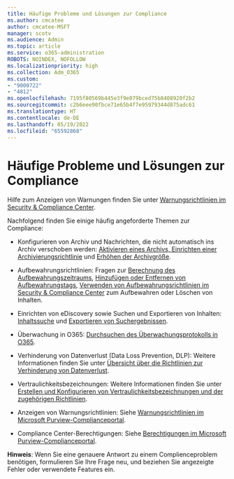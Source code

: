 ```yaml
---
title: Häufige Probleme und Lösungen zur Compliance
ms.author: cmcatee
author: cmcatee-MSFT
manager: scotv
ms.audience: Admin
ms.topic: article
ms.service: o365-administration
ROBOTS: NOINDEX, NOFOLLOW
ms.localizationpriority: high
ms.collection: Adm_O365
ms.custom:
- "9000722"
- "4812"
ms.openlocfilehash: 7195f80569b445e3f9e079bced75b8408920f2b2
ms.sourcegitcommit: c2b6eee90fbce71e65b4f7e95979344d875adc61
ms.translationtype: HT
ms.contentlocale: de-DE
ms.lasthandoff: 05/19/2022
ms.locfileid: "65592868"
---
```

# <a name="compliance-common-issues-and-resolutions"></a>Häufige Probleme und Lösungen zur Compliance

Hilfe zum Anzeigen von Warnungen finden Sie unter [Warnungsrichtlinien im Security & Compliance Center](https://docs.microsoft.com/microsoft-365/compliance/alert-policies).

Nachfolgend finden Sie einige häufig angeforderte Themen zur Compliance:

- Konfigurieren von Archiv und Nachrichten, die nicht automatisch ins Archiv verschoben werden: [Aktivieren eines Archivs, Einrichten einer Archivierungsrichtlinie](https://docs.microsoft.com/microsoft-365/compliance/set-up-an-archive-and-deletion-policy-for-mailboxes) und [Erhöhen der Archivgröße](https://docs.microsoft.com/microsoft-365/compliance/enable-unlimited-archiving).

- Aufbewahrungsrichtlinien: Fragen zur [Berechnung des Aufbewahrungszeitraums](https://docs.microsoft.com/exchange/security-and-compliance/messaging-records-management/retention-age), [Hinzufügen oder Entfernen von Aufbewahrungstags](https://docs.microsoft.com/exchange/security-and-compliance/messaging-records-management/add-or-remove-retention-tags), [Verwenden von Aufbewahrungsrichtlinien im Security & Compliance Center](https://docs.microsoft.com/exchange/security-and-compliance/messaging-records-management/create-a-retention-policy) zum Aufbewahren oder Löschen von Inhalten.

- Einrichten von eDiscovery sowie Suchen und Exportieren von Inhalten: [Inhaltssuche](https://docs.microsoft.com/microsoft-365/compliance/content-search) und [Exportieren von Suchergebnissen](https://docs.microsoft.com/microsoft-365/compliance/export-search-results).

- Überwachung in O365: [Durchsuchen des Überwachungsprotokolls in O365](https://docs.microsoft.com/microsoft-365/compliance/search-the-audit-log-in-security-and-compliance).

- Verhinderung von Datenverlust (Data Loss Prevention, DLP): Weitere Informationen finden Sie unter [Übersicht über die Richtlinien zur Verhinderung von Datenverlust](https://docs.microsoft.com/microsoft-365/compliance/data-loss-prevention-policies).
 
- Vertraulichkeitsbezeichnungen: Weitere Informationen finden Sie unter [Erstellen und Konfigurieren von Vertraulichkeitsbezeichnungen und der zugehörigen Richtlinien](https://docs.microsoft.com/microsoft-365/compliance/create-sensitivity-labels).

- Anzeigen von Warnungsrichtlinien: Siehe [Warnungsrichtlinien im Microsoft Purview-Complianceportal](https://docs.microsoft.com/microsoft-365/compliance/alert-policies).

- Compliance Center-Berechtigungen: Siehe [Berechtigungen im Microsoft Purview-Complianceportal](https://docs.microsoft.com/microsoft-365/compliance/microsoft-365-compliance-center-permissions).

**Hinweis**: Wenn Sie eine genauere Antwort zu einem Complienceproblem benötigen, formulieren Sie Ihre Frage neu, und beziehen Sie angezeigte Fehler oder verwendete Features ein.
